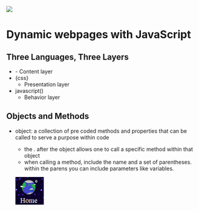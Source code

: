 ![](https://cdn.cnn.com/cnnnext/dam/assets/150103074330-hubble-space-background-2-large-169.jpg)

# Dynamic webpages with JavaScript

## Three Languages, Three Layers
- <HTML>
  - Content layer
- {css}
  - Presentation layer
- javascript()
  - Behavior layer

## Objects and Methods
- object: a collection of pre coded methods and properties that can be called to serve a purpose within code
  - the . after the object allows one to call a specific method within that object
  - when calling a method, include the name and a set of parentheses. within the parens you can include parameters like variables.
  
  [![Home](https://github.com/Overholtk/reading-notes/blob/master/home%20button.png?raw=true)](https://overholtk.github.io/reading-notes/)
